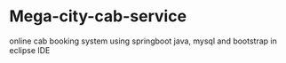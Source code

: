 # Mega-city-cab-service
online cab booking system using springboot java, mysql and bootstrap in eclipse IDE
